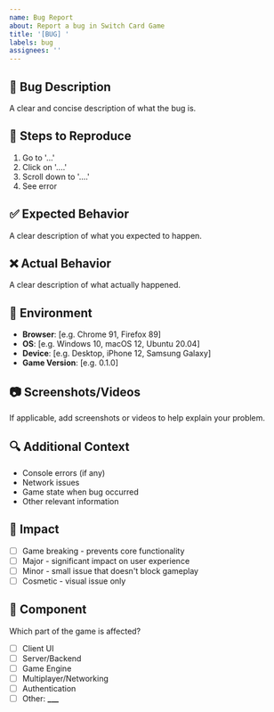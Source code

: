 ```yaml
---
name: Bug Report
about: Report a bug in Switch Card Game
title: '[BUG] '
labels: bug
assignees: ''
---
```


## 🐛 Bug Description

A clear and concise description of what the bug is.

## 🔄 Steps to Reproduce

1. Go to '...'
2. Click on '....'
3. Scroll down to '....'
4. See error

## ✅ Expected Behavior

A clear description of what you expected to happen.

## ❌ Actual Behavior

A clear description of what actually happened.

## 📱 Environment

- **Browser**: [e.g. Chrome 91, Firefox 89]
- **OS**: [e.g. Windows 10, macOS 12, Ubuntu 20.04]
- **Device**: [e.g. Desktop, iPhone 12, Samsung Galaxy]
- **Game Version**: [e.g. 0.1.0]

## 📷 Screenshots/Videos

If applicable, add screenshots or videos to help explain your problem.

## 🔍 Additional Context

- Console errors (if any)
- Network issues
- Game state when bug occurred
- Other relevant information

## 🎯 Impact

- [ ] Game breaking - prevents core functionality
- [ ] Major - significant impact on user experience
- [ ] Minor - small issue that doesn't block gameplay
- [ ] Cosmetic - visual issue only

## 🔧 Component

Which part of the game is affected?

- [ ] Client UI
- [ ] Server/Backend
- [ ] Game Engine
- [ ] Multiplayer/Networking
- [ ] Authentication
- [ ] Other: **\_\_\_**
